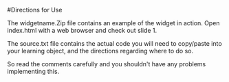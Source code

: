 #Directions for Use



The widgetname.Zip file contains an example of the widget in action. Open index.html with a web browser and check out slide 1.

The source.txt file contains the actual code you will need to copy/paste into your learning object, and the directions regarding where to do so.

So read the comments carefully and you shouldn't have any problems implementing this.


